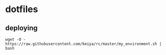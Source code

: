 # dotfiles
## deploying

    wget -O - https://raw.githubusercontent.com/keiya/rc/master/my_environment.sh | bash
